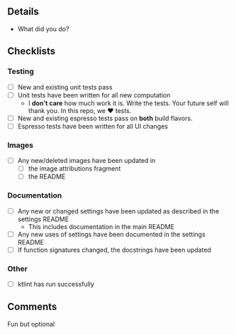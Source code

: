 ## Details
* What did you do?

## Checklists
### Testing
* [ ] New and existing unit tests pass
* [ ] Unit tests have been written for all new computation
    * I __don't care__ how much work it is. Write the tests. Your future self will thank you. In this repo, we ♥ tests.
* [ ] New and existing espresso tests pass on **both** build flavors.
* [ ] Espresso tests have been written for all UI changes

### Images
* [ ] Any new/deleted images have been updated in
    * [ ] the image attributions fragment
    * [ ] the README

### Documentation
* [ ] Any new or changed settings have been updated as described in the settings README
  * This includes documentation in the main README
* [ ] Any new uses of settings have been documented in the settings README
* [ ] If function signatures changed, the docstrings have been updated

### Other
* [ ] ktlint has run successfully

## Comments
Fun but optional